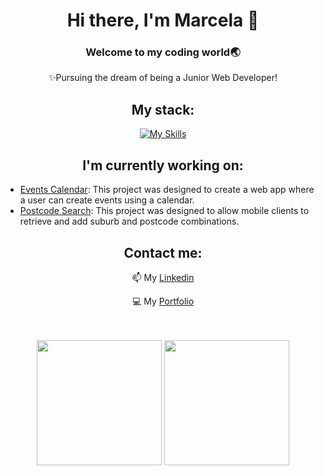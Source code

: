 <div id="header" align="center">
    
# Hi there, I'm Marcela 👋

### Welcome to my coding world🌏 
✨Pursuing the dream of being a Junior Web Developer!
  
## My stack:
[![My Skills](https://skillicons.dev/icons?i=react,ts,java,spring,js,vite,graphql,nodejs,nestjs,nextjs,mysql,html,bootstrap,css,tailwind&theme=light)](https://skillicons.dev)

## I'm currently working on:
</div>

<div id="projects" align="left">

* [Events Calendar](https://github.com/marcelamejiao/Events-Calendar): This project was designed to create a web app where a user can create events using a calendar.
* [Postcode Search](https://github.com/marcelamejiao/Postcode-Search): This project was designed to allow mobile clients to retrieve and add suburb and postcode combinations.

</div>

<div id="contact" align="center">

## Contact me:

📫 My [Linkedin](https://www.linkedin.com/in/wmarcelamejia) 

💻 My [Portfolio](https://marcelamejiao.github.io/Portfolio-Scss/) 

</div>

<br />
<br />

<div id="stats" align="center">

<img height=200 align="center" src="https://github-readme-stats.vercel.app/api?username=marcelamejiao&show_icons=true&theme=material-palenight" />

<img height=200 align="center" src="https://github-readme-stats.vercel.app/api/top-langs/?username=marcelamejiao&layout=compact&theme=material-palenight" />

</div>



